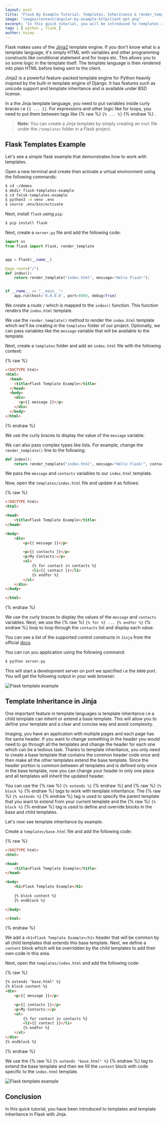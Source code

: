 ```yaml
---
layout: post
title: "Flask By Example Tutorial: Templates, Inheritance & render_template() Example"
image: "images/content/angular-by-example-httpclient-get.png"
excerpt: "In this quick tutorial, you will be introduced to templates and template inheritance in Flask with Jinja." 
tags : [ python , flask ] 
author: kaima
---
```


Flask makes uses of the [Jinja2](http://jinja.pocoo.org/docs/) template engine. If you don't know what is a template language, it's simply HTML with variables and other programming constructs like conditional statement and for loops etc. This allows you to so some logic in the template itself. The template language is then rendered into plain HTML before being sent to the client.

Jinja2 is a powerful feature-packed template engine for Python heavily inspired by the built-in template engine of Django. It has features such as unicode support and template inheritance and is available under BSD license.

In a the Jinja template language, you need to put variables inside curly braces i.e `{{ ... }}`. For expressions and other logic like for loops, you need to put them between tags like {% raw %} `{% ... %}` {% endraw %} .

>**Note:** You can create a Jinja template by simply creating an `html` file under the `/templates` folder in a Flask project. 

## Flask Templates Example

Let's see a simple flask example that demonstrates how to work with templates.

Open a new terminal and create then activate a virtual environment using the following commands:

```bash
$ cd ~/demos
$ mkdir flask-templates-example
$ cd falsk-templates-example
$ python3 -m venv .env 
$ source .env/bin/activate
```

Next, install `flask` using `pip`:

```bash
$ pip install flask
```

Next, create a `server.py` file and add the following code:

```python
import os
from flask import Flask, render_template


app = Flask(__name__)

@app.route("/")
def index():
    return render_template("index.html", message="Hello Flask!");	


if __name__ == "__main__":
    app.run(host='0.0.0.0', port=8000, debug=True)
```

We create a route `/` which is mapped to the `index()` function. This function renders the `index.html` template.

We use the `render_template()` method to render the `index.html` template which we'll be creating in the `templates` folder of our project. Optionally, we can pass variables like the `message` variable that will be available to the template.

Next, create a `templates` folder and add an `index.html` file with the following content:

{% raw %}
```html
<!DOCTYPE html>
<html>
  <head>
    <title>Flask Template Example</title>
  </head>
  <body>
    <div>
      <p>{{ message }}</p>
    </div>
  </body>
</html>
```
{% endraw %}

We use the curly braces to display the value of the `message` variable. 

We can also pass complex types  like lists. For example, change the `render_template()` line to the following:

```python
def index():
    return render_template("index.html", message="Hello Flask!", contacts = ['c1', 'c2', 'c3', 'c4', 'c5']);
```

We pass the `message` and `contacts` variables to our `index.html` template.

Now, open the `templates/index.html` file and update it as follows:

{% raw %}
```html
<!DOCTYPE html>
<html>

<head>
    <title>Flask Template Example</title>
</head>

<body>
    <div>
        <p>{{ message }}</p>

        <p>{{ contacts }}</p>
        <p>My Contacts:</p>
        <ul>
            {% for contact in contacts %}
            <li>{{ contact }}</li>
            {% endfor %}
        </ul>
    </div>
</body>

</html>
```
{% endraw %}

We use the curly braces to display the values of the `message` and `contacts` variables. Next, we use the {% raw %} `{% for %} ... {% endfor %}` {% endraw %} loop to loop through the `contacts` list and display each value.

You can see a list of the supported control constructs in `Jinja` from the official [docs](http://jinja.pocoo.org/docs/templates/#list-of-control-structures).

You can run you application using the following command:

```bash
$ python server.py
```

This will start a development server on port we specified i.e the `8000` port. You will get the following output in your web browser:

![Flask template example](https://www.diigo.com/file/image/bbccosoazesrpddpcbzdqqdqsab/Flask+Template+Example.jpg)


## Template Inheritance in Jinja

One important feature in template languages is template inheritance i.e a child template can inherit or extend a base template. This will allow you to define your template and a clear and concise way and avoid complexity. 

Imaging, you have an application with multiple pages and each page has the same header. If you want to change something in the header you would need to go through all the templates and change the header for each one which can be a tedious task. Thanks to template inheritance, you only need to create a base template that contains the common header code once and then make all the other templates extend the base template. Since the header portion is common between all templates and is defined only once in the base template, now you can change your header in only one place and all templates will inherit the updated header.     

You can use the {% raw %} `{% extends %}` {% endraw %} and {% raw %} `{% block %}` {% endraw %} tags to work with template inheritance. The {% raw %} `{% extends %}` {% endraw %} tag is used to specify the parent template that you want to extend from your current template and the {% raw %} `{% block %}` {% endraw %} tag is used to define and override blocks in the base and child templates. 

Let's now see template inheritance by example.

Create a `templates/base.html` file and add the following code:

{% raw %}
```html
<!DOCTYPE html>
<html>

<head>
    <title>Flask Template Example</title>
</head>

<body>
    <h1>Flask Template Example</h1>
    
    {% block content %}
    {% endblock %}

</body>

</html>
```
{% endraw %}

We add a `<h1>Flask Template Example</h1>` header that will be common by all child templates that extends this base template. Next, we define a `content` block which will be overridden by the child templates to add their own code in this area.

Next, open the `templates/index.html` and add the following code:

{% raw %}
```html
{% extends "base.html" %}
{% block content %}
<div>
    <p>{{ message }}</p>

    <p>{{ contacts }}</p>
    <p>My Contacts:</p>
    <ul>
        {% for contact in contacts %}
        <li>{{ contact }}</li>
        {% endfor %}
    </ul>
</div>
{% endblock %}
``` 
{% endraw %}

We use the {% raw %} `{% extends "base.html" %}` {% endraw %} tag to extend the base template and then we fill the `content` block with code specific  to the `index.html` template. 

![Flask template example](https://www.diigo.com/file/image/bbccosoazesrpdpdpszdqqdraqr/Flask+Template+Example.jpg)


 
## Conclusion

In this quick tutorial, you have been introduced to templates and template inheritance in Flask with Jinja.
